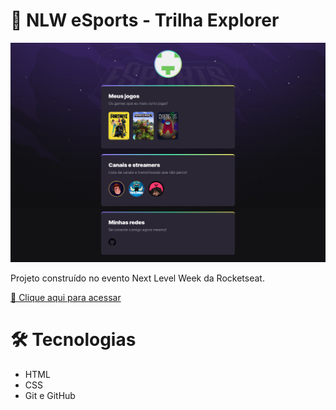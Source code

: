 # 🚀 NLW eSports - Trilha Explorer

![preview](./.github/preview.png)

Projeto construído no evento Next Level Week da Rocketseat.

[🔗 Clique aqui para acessar](https://gaabrielb025.github.io/nlw-esports-explorer/)

# 🛠️ Tecnologias 

- HTML
- CSS
- Git e GitHub